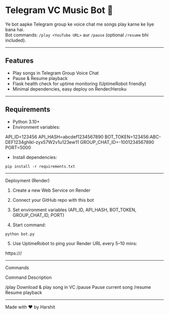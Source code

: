 # Telegram VC Music Bot 🎵

Ye bot aapke Telegram group ke voice chat me songs play karne ke liye bana hai.  
Bot commands: `/play <YouTube URL>` aur `/pause` (optional `/resume` bhi included).  

---

## Features

- Play songs in Telegram Group Voice Chat
- Pause & Resume playback
- Flask health check for uptime monitoring (UptimeRobot friendly)
- Minimal dependencies, easy deploy on Render/Heroku

---

## Requirements

- Python 3.10+
- Environment variables:

API_ID=123456 API_HASH=abcdef1234567890 BOT_TOKEN=123456:ABC-DEF1234ghIkl-zyx57W2v1u123ew11 GROUP_CHAT_ID=-1001234567890 PORT=5000

- Install dependencies:
```
pip install -r requirements.txt
```

---

Deployment (Render)

1. Create a new Web Service on Render


2. Connect your GitHub repo with this bot


3. Set environment variables (API_ID, API_HASH, BOT_TOKEN, GROUP_CHAT_ID, PORT)


4. Start command:
```
python bot.py
```

5. Use UptimeRobot to ping your Render URL every 5–10 mins:

https://<your-render-url>/




---

Commands

Command	Description

/play <URL>	Download & play song in VC
/pause	Pause current song
/resume	Resume playback



---

Made with ❤️ by Harshit